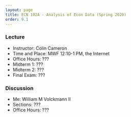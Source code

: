 ```yaml
---
layout: page
title: ECN 102A - Analysis of Econ Data (Spring 2020)
order: 9.1
---
```


### Lecture
* Instructor: Colin Cameron
* Time and Place: MWF 12:10-1 PM, the Internet
* Office Hours: ???
* Midterm 1: ???
* Midterm 2: ???
* Final Exam: ???

### Discussion
* Me: William M Volckmann II
* Sections: ???
* Office Hours: ???
